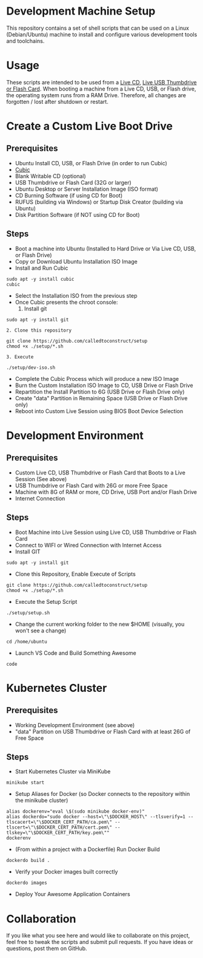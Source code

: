 # Development Machine Setup

This repository contains a set of shell scripts that can be used on a Linux (Debian/Ubuntu) machine to install and configure various development tools and toolchains.

# Usage

These scripts are intended to be used from a [Live CD](https://help.ubuntu.com/community/LiveCD), [Live USB Thumbdrive or Flash Card](https://tutorials.ubuntu.com/tutorial/tutorial-create-a-usb-stick-on-ubuntu#0).  When booting a machine from a Live CD, USB, or Flash drive, the operating system runs from a RAM Drive.  Therefore, all changes are forgotten / lost after shutdown or restart.

# Create a Custom Live Boot Drive

## Prerequisites

- Ubuntu Install CD, USB, or Flash Drive (in order to run Cubic)
- [Cubic](https://launchpad.net/cubic)
- Blank Writable CD (optional)
- USB Thumbdrive or Flash Card (32G or larger)
- Ubuntu Desktop or Server Installation Image (ISO format)
- CD Burning Software (if using CD for Boot)
- RUFUS (building via Windows) or Startup Disk Creator (building via Ubuntu)
- Disk Partition Software (if NOT using CD for Boot)

## Steps

- Boot a machine into Ubuntu (Installed to Hard Drive or Via Live CD, USB, or Flash Drive)
- Copy or Download Ubuntu Installation ISO Image
- Install and Run Cubic
```
sudo apt -y install cubic
cubic
```
- Select the Installation ISO from the previous step
- Once Cubic presents the chroot console:
    1. Install git
```
sudo apt -y install git
```
    2. Clone this repository
```
git clone https://github.com/calledtoconstruct/setup
chmod +x ./setup/*.sh
```
    3. Execute
```
./setup/dev-iso.sh
```
- Complete the Cubic Process which will produce a new ISO Image 
- Burn the Custom Installation ISO Image to CD, USB Drive or Flash Drive
- Repartition the Install Partition to 6G (USB Drive or Flash Drive only)
- Create "data" Partition in Remaining Space (USB Drive or Flash Drive only)
- Reboot into Custom Live Session using BIOS Boot Device Selection

# Development Environment

## Prerequisites

- Custom Live CD, USB Thumbdrive or Flash Card that Boots to a Live Session (See above)
- USB Thumbdrive or Flash Card with 26G or more Free Space
- Machine with 8G of RAM or more, CD Drive, USB Port and/or Flash Drive
- Internet Connection

## Steps

- Boot Machine into Live Session using Live CD, USB Thumbdrive or Flash Card
- Connect to WIFI or Wired Connection with Internet Access
- Install GIT
```
sudo apt -y install git
```
- Clone this Repository, Enable Execute of Scripts
```
git clone https://github.com/calledtoconstruct/setup
chmod +x ./setup/*.sh
```
- Execute the Setup Script
```
./setup/setup.sh
```
- Change the current working folder to the new $HOME (visually, you won't see a change)
```
cd /home/ubuntu
```
- Launch VS Code and Build Something Awesome
```
code
```

# Kubernetes Cluster

## Prerequisites

- Working Development Environment (see above)
- "data" Partition on USB Thumbdrive or Flash Card with at least 26G of Free Space

## Steps

- Start Kubernetes Cluster via MiniKube
```
minikube start
```
- Setup Aliases for Docker (so Docker connects to the repository within the minikube cluster)
```
alias dockerenv="eval \$(sudo minikube docker-env)"
alias dockerdo="sudo docker --host=\"\$DOCKER_HOST\" --tlsverify=1 --tlscacert=\"\$DOCKER_CERT_PATH/ca.pem\" --tlscert=\"\$DOCKER_CERT_PATH/cert.pem\" --tlskey=\"\$DOCKER_CERT_PATH/key.pem\""
dockerenv
```
- (From within a project with a Dockerfile) Run Docker Build
```
dockerdo build .
```
- Verify your Docker images built correctly
```
dockerdo images
```
- Deploy Your Awesome Application Containers

# Collaboration

If you like what you see here and would like to collaborate on this project, feel free to tweak the scripts and submit pull requests.  If you have ideas or questions, post them on GitHub.